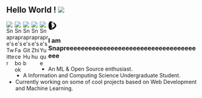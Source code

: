 ## Hello World ! <img src="https://cdn.jsdelivr.net/gh/snapre/snapre@1.0.0/svg/Hi.gif" width="30px"></h2>

<a href="https://twitter.com/_snapre" target="_blank">
  <img align="left" alt="Snapre's Twitter" width="22px" src="https://cdn.jsdelivr.net/npm/simple-icons@v3/icons/twitter.svg" />
</a>
<a href="https://www.facebook.com/snapre.wx" target="_blank">
  <img align="left" alt="Snapre's Facebook" width="22px" src="https://cdn.jsdelivr.net/npm/simple-icons@v3/icons/facebook.svg" />
</a>
<a href="https://github.com/snapre">
  <img align="left" alt="Snapre's GitHub" width="22px" src="https://cdn.jsdelivr.net/npm/simple-icons@v3/icons/github.svg" />
</a>
<a href="https://www.zhihu.com/people/beiyipu" target="_blank">
  <img align="left" alt="Snapre's Zhihu" width="22px" src="https://cdn.jsdelivr.net/npm/simple-icons@3.1.0/icons/zhihu.svg" />
</a>
<a href="https://yuque.com/snapre" target="_blank">
  <img align="left" alt="Snapre's Yuque" width="22px" src="https://cdn.jsdelivr.net/gh/snapre/snapre@1.0.0/svg/yuque.svg" />
</a>
<a href="https://bobby.duters-wu.cn" target="_blank">
  <img align="left" alt="Snapre's Game" width="22px" src="./svg/bobby.svg" />
</a>
<br />

### I am Snapreeeeeeeeeeeeeeeeeeeeeeeeeeeeeeeeeeeeee
- An ML & Open Source enthusiast.
- A Information and Computing Science Undergraduate Student. 
- Currently working on some of cool projects based on Web Development and Machine Learning.
